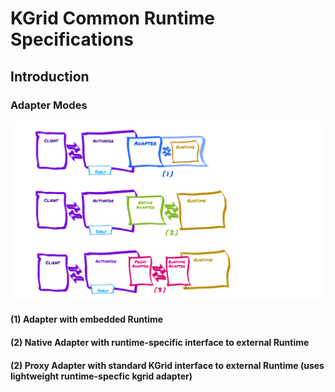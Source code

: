 # KGrid Common Runtime Specifications

## Introduction


### Adapter Modes
![Adapter Modes](images/adapter-modes.png)

#### (1) Adapter with embedded Runtime

#### (2) Native Adapter with runtime-specific interface to external Runtime

#### (2) Proxy Adapter with standard KGrid interface to external Runtime (uses lightweight runtime-specfic kgrid adapter)
